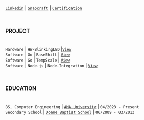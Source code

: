 [`Linkedin`](https://www.linkedin.com/in/kentlouisetonino) | [`Snapcraft`](https://snapcraft.io/publisher/kentlouisetonino) | [`Certification`](https://github.com/kentlouisetonino/kentlouisetonino/tree/develop/certification)

<br />

### PROJECT
#
``Hardware`` | ``HW-BlinkingLED`` |[`View`](https://github.com/kentlouisetonino/hw-blinking-LED) <br />
``Software`` | ``Go`` | ``BaseShift`` | [`View`](https://github.com/kentlouisetonino/baseshift) <br />
``Software`` | ``Go`` | ``TempScale`` | [`View`](https://github.com/kentlouisetonino/tempscale) <br />
``Software`` | ``Node.js`` | ``Node-Integration`` | [`View`](https://github.com/kentlouisetonino/node-backend) <br />

<br />

### EDUCATION
#
``BS, Computer Engineering`` | [`AMA University`](https://github.com/kentlouisetonino/kentlouisetonino/blob/develop/education/02-ama-university.md) | ``04/2023 - Present`` <br />
``Secondary School`` | [`Doane Baptist School`](https://github.com/kentlouisetonino/kentlouisetonino/blob/develop/education/01-doane-baptist-school.md) | ``06/2009 - 03/2013``
